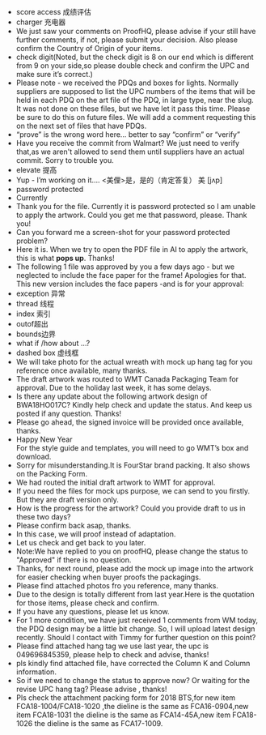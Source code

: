 - score access  成绩评估
-  charger 充电器
- We just saw your comments on ProofHQ, please advise if your still have further comments, if not, please submit your decision. Also please confirm the Country of Origin of your items.
- check digit(Noted, but the check digit is 8 on our end which is different from 9 on your side,so please double check and confirm the UPC and make sure it’s correct.)
- Please note - we received the PDQs and boxes for lights. Normally suppliers are supposed to list the UPC numbers of the items that will be held in each PDQ on the art file of the PDQ, in large type, near the slug. It was not done on these files, but we have let it pass this time. Please be sure to do this on future files. We will add a comment requesting this on the next set of files that have PDQs. 
- “prove” is the wrong word here… better to say “confirm” or “verify”
- Have you receive the commit from Walmart? We just need to verify that,as we aren't allowed to send them until suppliers
have an actual commit. Sorry to trouble you.
- elevate 提高
- Yup - I’m working on it…. <美俚>是，是的（肯定答复） 美 [jʌp]
- password protected 
- Currently 
- Thank you for the file. Currently it is password protected so I am unable to apply the artwork. Could you get me that password, please. Thank you!
- Can you forward me a screen-shot for your password protected problem?
- Here it is. When we try to open the PDF file in AI to apply the artwork, this is what **pops up**. Thanks!
- The following 1 file was approved by you a few days ago - but we neglected to include the face paper for the frame! Apologies for that. This new version includes the face papers -and is for your approval:
- exception 异常
- thread 线程
- index 索引
- outof超出
- bounds边界
- what if /how about ...?
- dashed box 虚线框
- We will take photo for the actual wreath with mock up hang tag for you reference once available, many thanks.
- The draft artwork was routed to WMT Canada Packaging Team for approval. Due to the holiday last week, it has some delays.
- Is there any update about the following artwork design of BWA18HO017C? Kindly help check and update the status. And keep us posted if any question. Thanks!
- Please go ahead, the signed invoice will be provided once available, thanks.
- Happy New Year<br>
For the style guide and templates, you will need to go WMT’s box and download. 
- Sorry for misunderstanding.It is FourStar brand packing. It also shows on the Packing Form.
- We had routed the initial draft artwork to WMT for approval.
- If you need the files for mock ups purpose, we can send to you firstly. But they are draft version only.
- How is the progress for the artwork? Could you provide draft to us in these two days? 
- Please confirm back asap, thanks.
- In this case, we will proof instead of adaptation.
- Let us check and get back to you later.
- Note:We have replied to you on proofHQ, please change the status to "Approved" if there  is no question.
- Thanks, for next round, please add the mock up image into the artwork for easier checking when buyer proofs the packagings.
- Please find attached photos fro you reference, many thanks.
- Due to the design is totally different from last year.Here is the quotation for those items, please check and confirm.
- If you have any questions, please let us know.
- For 1 more condition, we have just received 1 comments from WM today, the PDQ design may be a little bit change.
So, I will upload latest design recently. Should I contact with Timmy for further question on this point?
- Please find attached hang tag we use last year, the upc is 049696845359, please help to check and advise, thanks!
- pls kindly find attached file, have corrected  the  Column K and Column information.
- So if we need to change the status to approve now? Or waiting for the revise UPC hang tag? Please advise , thanks!
- Pls check the attachment packing form for 2018 BTS,for new item FCA18-1004/FCA18-1020 ,the dieline is the same as FCA16-0904,new item FCA18-1031 the dieline is the same as FCA14-45A,new item FCA18-1026 the dieline is the same as FCA17-1009.
